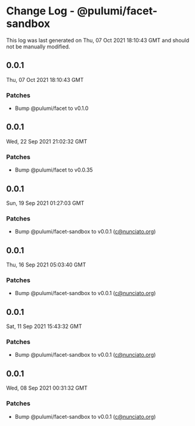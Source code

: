 # Change Log - @pulumi/facet-sandbox

This log was last generated on Thu, 07 Oct 2021 18:10:43 GMT and should not be manually modified.

<!-- Start content -->

## 0.0.1

Thu, 07 Oct 2021 18:10:43 GMT

### Patches

- Bump @pulumi/facet to v0.1.0

## 0.0.1

Wed, 22 Sep 2021 21:02:32 GMT

### Patches

- Bump @pulumi/facet to v0.0.35

## 0.0.1

Sun, 19 Sep 2021 01:27:03 GMT

### Patches

- Bump @pulumi/facet-sandbox to v0.0.1 (c@nunciato.org)

## 0.0.1

Thu, 16 Sep 2021 05:03:40 GMT

### Patches

- Bump @pulumi/facet-sandbox to v0.0.1 (c@nunciato.org)

## 0.0.1

Sat, 11 Sep 2021 15:43:32 GMT

### Patches

- Bump @pulumi/facet-sandbox to v0.0.1 (c@nunciato.org)

## 0.0.1

Wed, 08 Sep 2021 00:31:32 GMT

### Patches

- Bump @pulumi/facet-sandbox to v0.0.1 (c@nunciato.org)
